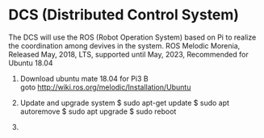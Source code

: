 # DCS (Distributed Control System)
The DCS will use the ROS (Robot Operation System) based on Pi to realize the coordination among devives in the system.
ROS Melodic Morenia, Released May, 2018, LTS, supported until May, 2023, Recommended for Ubuntu 18.04

1. Download ubuntu mate 18.04 for Pi3 B  
  goto http://wiki.ros.org/melodic/Installation/Ubuntu

2. Update and upgrade system
  $ sudo apt-get update
  $ sudo apt autoremove
  $ sudo apt upgrade
  $ sudo reboot

3. 
